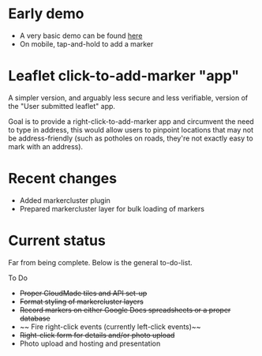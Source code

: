 Early demo
===========
* A very basic demo can be found [here](http://www.sctimesapps.com/kaitest/leafletclickadd)
* On mobile, tap-and-hold to add a marker


Leaflet click-to-add-marker "app"
===========

A simpler version, and arguably less secure and less verifiable, version of the "User submitted leaflet" app.

Goal is to provide a right-click-to-add-marker app and circumvent the need to type in address, this would allow users to pinpoint locations that may not be address-friendly (such as potholes on roads, they're not exactly easy to mark with an address).

Recent changes
===========

* Added markercluster plugin
* Prepared markercluster layer for bulk loading of markers

Current status
===========

Far from being complete. Below is the general to-do-list.

To Do
* ~~Proper CloudMade tiles and API set-up~~
* ~~Format styling of markercluster layers~~
* ~~Record markers on either Google Docs spreadsheets or a proper database~~
* ~~ Fire right-click events (currently left-click events)~~
* ~~Right-click form for details and/or photo upload~~
* Photo upload and hosting and presentation